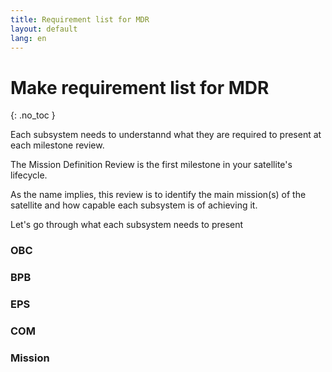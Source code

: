 ```yaml
---
title: Requirement list for MDR
layout: default
lang: en
---
```


# Make requirement list for MDR
{: .no_toc }

Each subsystem needs to understannd what they are required to present at each milestone review.

The Mission Definition Review is the first milestone in your satellite's lifecycle.

As the name implies, this review is to identify the main mission(s) of the satellite and how capable each subsystem is of achieving it.

Let's go through what each subsystem needs to present

### OBC


### BPB


### EPS


### COM


### Mission
